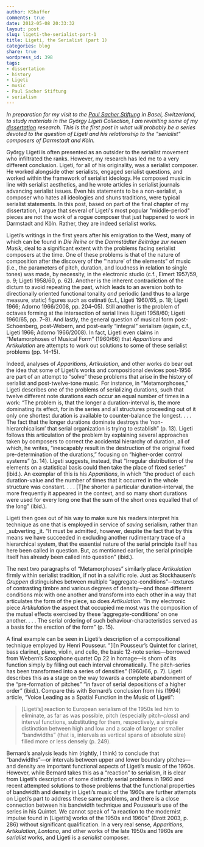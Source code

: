 ```yaml
---
author: KShaffer
comments: true
date: 2012-05-08 20:33:32
layout: post
slug: ligeti-the-serialist-part-1
title: Ligeti, the Serialist (part 1)
categories: blog
share: true
wordpress_id: 398
tags:
- dissertation
- history
- Ligeti
- music
- Paul Sacher Stiftung
- serialism
---
```


_In preparation for my visit to the [Paul Sacher Stiftung](htt;P//www.paul-sacher-stiftung.ch/) in Basel, Switzerland, to study materials in the György Ligeti Collection, I am revisiting some of my [dissertation](/research/dissertation/) research. This is the first post in what will probably be a series devoted to the question of Ligeti and his relationship to the "serialist" composers of Darmstadt and Köln._

György Ligeti is often presented as an outsider to the serialist movement who infiltrated the ranks. However, my research has led me to a very different conclusion. Ligeti, for all of his originality, was a serialist composer. He worked alongside other serialists, engaged serialist questions, and worked within the framework of serialist ideology. He composed music in line with serialist aesthetics, and he wrote articles in serialist journals advancing serialist issues. Even his statements to be a non-serialist, a composer who hates all ideologies and shuns traditions, were typical serialist statements. In this post, based on part of the final chapter of my dissertation, I argue that several of Ligeti's most popular "middle-period" pieces are not the work of a rogue composer that just happened to work in Darmstadt and Köln. Rather, they are indeed serialist works.

Ligeti’s writings in the first years after his emigration to the West, many of which can be found in _Die Reihe_ or the _Darmstädter Beiträge zur neuen Musik_, deal to a significant extent with the problems facing serialist composers at the time. One of these problems is that of the nature of composition after the discovery of the “‘nature’ of the elements” of music (i.e., the parameters of pitch, duration, and loudness in relation to single tones) was made, by necessity, in the electronic studio (c.f., Eimert 1957/59, p. 9; Ligeti 1958/60, p. 62). Another is the inherent contradiction of the dictum to avoid repeating the past, which leads to an aversion both to directionally oriented functional tonality _and_ periodic (and thus to a large measure, static) figures such as ostinati (c.f., Ligeti 1960/65, p. 18; Ligeti 1966; Adorno 1966/2008, pp. 204–05). Still another is the problem of octaves forming at the intersection of serial lines (Ligeti 1958/60; Ligeti 1960/65, pp. 7–8). And lastly, the general question of musical form post-Schoenberg, post-Webern, and post-early “integral” serialism (again, c.f., Ligeti 1966; Adorno 1966/2008). In fact, Ligeti even claims in “Metamorphoses of Musical Form” (1960/66) that _Apparitions_ and _Artikulation_ are attempts to work out solutions to some of these serialist problems (pp. 14–15).

Indeed, analyses of _Apparitions_, _Artikulation_, and other works do bear out the idea that some of Ligeti’s works and compositional devices post-1956 are part of an attempt to “solve” these problems that arise in the history of serialist and post-twelve-tone music. For instance, in “Metamorphoses,” Ligeti describes one of the problems of serializing durations, such that twelve different note durations each occur an equal number of times in a work: “The problem is, that the longer a duration-interval is, the more dominating its effect, for in the series and all structures proceeding out of it only one shortest duration is available to counter-balance the longest. . . . The fact that the longer durations dominate destroys the ‘non-hierarchicalism’ that serial organization is trying to establish” (p. 13). Ligeti follows this articulation of the problem by explaining several approaches taken by composers to correct the accidental hierarchy of duration, all of which, he writes, “inescapably result in the destruction of the original fixed pre-determination of the durations,” focusing on “higher-order control systems” (p. 14). Ligeti suggests, instead, that “Irregular distribution of the elements on a statistical basis could then take the place of fixed series” (ibid.). An exemplar of this is his _Apparitions_, in which “the product of each duration-value and the number of times that it occurred in the whole structure was constant. . . . [T]he shorter a particular duration-interval, the more frequently it appeared in the context, and so many short durations were used for every long one that the sum of the short ones equalled that of the long” (ibid.).

Ligeti then goes out of his way to make sure his readers interpret his technique as one that is employed in service of _saving_ serialism, rather than _subverting _it. “It must be admitted, however, despite the fact that by this means we have succeeded in excluding another rudimentary trace of a hierarchical system, that the essential nature of the serial principle itself has here been called in question. But, as mentioned earlier, the serial principle itself has already been called into question” (ibid.).

The next two paragraphs of “Metamorphoses” similarly place _Artikulation_ firmly within serialist tradition, if not in a salvific role. Just as Stockhausen’s _Gruppen_ distinguishes between multiple “aggregate-conditions”—textures of contrasting timbre and various degrees of density—and those different conditions mix with one another and transform into each other in a way that articulates the form of the piece, so does _Artikulation_. “In my electronic piece _Artikulation_ the aspect that occupied me most was the composition of the mutual effects exercised by these ‘aggregate-conditions’ on one another. . . . The serial ordering of such behaviour-characteristics served as a basis for the erection of the form” (p. 15).

A final example can be seen in Ligeti’s description of a compositional technique employed by Henri Pousseur. “[I]n Pousseur’s Quintet for clarinet, bass clarinet, piano, violin, and cello, the basic 12-note series—borrowed from Webern’s Saxophone quartet Op 22 in homage—is shorn of its function simply by filling out each interval chromatically. The pitch-series has been transformed into a series of densities” (1960/66, p. 7). Ligeti describes this as a stage on the way towards a complete abandonment of the “pre-formation of pitches” “in favor of serial depositions of a higher order” (ibid.). Compare this with Bernard’s conclusion from his (1994) article, “Voice Leading as a Spatial Function in the Music of Ligeti”:


> [Ligeti’s] reaction to European serialism of the 1950s led him to eliminate, as far as was possible, pitch (especially pitch-_class_) and interval functions, substituting for them, respectively, a simple distinction between high and low and a scale of larger or smaller “bandwidths” (that is, intervals as vertical spans of absolute size) filled more or less densely (p. 249).


Bernard’s analysis leads him (rightly, I think) to conclude that “bandwidths”—or intervals between upper and lower boundary pitches—and density are important functional aspects of Ligeti’s music of the 1960s. However, while Bernard takes this as a “reaction” to serialism, it is clear from Ligeti’s description of some distinctly serial problems in 1960 and recent attempted solutions to those problems that the functional properties of bandwidth and density in Ligeti’s music of the 1960s are further attempts on Ligeti’s part to address these same problems, and there is a close connection between his bandwidth technique and Pousseur’s use of the series in his Quintet. We cannot speak of “a reaction to the modernist impulse found in [Ligeti’s] works of the 1950s and 1960s” (Drott 2003, p. 286) without significant qualification. In a very real sense, _Apparitions_, _Artikulation_, _Lontano_, and other works of the late 1950s and 1960s are _serialist_ works, and Ligeti is a _serialist_ composer.

